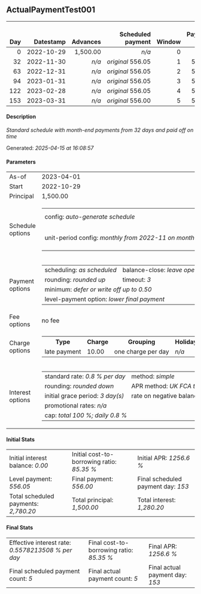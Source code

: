 <h2>ActualPaymentTest001</h2><table><thead style="vertical-align: bottom;"><th style="text-align: right;">Day</th><th style="text-align: right;">Datestamp</th><th style="text-align: right;">Advances</th><th style="text-align: right;">Scheduled payment</th><th style="text-align: right;">Window</th><th style="text-align: right;">Payment due</th><th style="text-align: right;">Actual payments</th><th style="text-align: right;">Generated payment</th><th style="text-align: right;">Net effect</th><th style="text-align: right;">Payment status</th><th style="text-align: right;">Balance status</th><th style="text-align: right;">Simple interest</th><th style="text-align: right;">New interest</th><th style="text-align: right;">New charges</th><th style="text-align: right;">Principal portion</th><th style="text-align: right;">Fee portion</th><th style="text-align: right;">Interest portion</th><th style="text-align: right;">Charges portion</th><th style="text-align: right;">Fee refund</th><th style="text-align: right;">Principal balance</th><th style="text-align: right;">Fee balance</th><th style="text-align: right;">Interest balance</th><th style="text-align: right;">Charges balance</th><th style="text-align: right;">Settlement figure</th><th style="text-align: right;">Fee refund if&nbsp;settled</th></thead><tr style="text-align: right;"><td class="ci00">0</td><td class="ci01" style="white-space: nowrap;">2022-10-29</td><td class="ci02">1,500.00</td><td class="ci03" style="white-space: nowrap;"><i>n/a<i></td><td class="ci04">0</td><td class="ci05">0.00</td><td class="ci06"><i>n/a</i></td><td class="ci07"><i>n/a</i></td><td class="ci08">0.00</td><td class="ci09"><i>none&nbsp;scheduled</i></td><td class="ci10">open</td><td class="ci13">0.0000</td><td class="ci14">0.0000</td><td class="ci15"><i>n/a</i></td><td class="ci16">0.00</td><td class="ci17">0.00</td><td class="ci18">0.00</td><td class="ci19">0.00</td><td class="ci20">0.00</td><td class="ci21">1,500.00</td><td class="ci22">0.00</td><td class="ci23">0.0000</td><td class="ci24">0.00</td><td class="ci25">1,500.00</td><td class="ci26">0.00</td></tr><tr style="text-align: right;"><td class="ci00">32</td><td class="ci01" style="white-space: nowrap;">2022-11-30</td><td class="ci02"><i>n/a</i></td><td class="ci03" style="white-space: nowrap;"><i>original</i> 556.05</td><td class="ci04">1</td><td class="ci05">556.05</td><td class="ci06"><i>confirmed</i>&nbsp;556.05</td><td class="ci07"><i>n/a</i></td><td class="ci08">556.05</td><td class="ci09"><i>payment&nbsp;made</i></td><td class="ci10">open</td><td class="ci13">384.0000</td><td class="ci14">384.0000</td><td class="ci15"><i>n/a</i></td><td class="ci16">172.05</td><td class="ci17">0.00</td><td class="ci18">384.00</td><td class="ci19">0.00</td><td class="ci20">0.00</td><td class="ci21">1,327.95</td><td class="ci22">0.00</td><td class="ci23">0.0000</td><td class="ci24">0.00</td><td class="ci25">1,327.95</td><td class="ci26">0.00</td></tr><tr style="text-align: right;"><td class="ci00">63</td><td class="ci01" style="white-space: nowrap;">2022-12-31</td><td class="ci02"><i>n/a</i></td><td class="ci03" style="white-space: nowrap;"><i>original</i> 556.05</td><td class="ci04">2</td><td class="ci05">556.05</td><td class="ci06"><i>confirmed</i>&nbsp;556.05</td><td class="ci07"><i>n/a</i></td><td class="ci08">556.05</td><td class="ci09"><i>payment&nbsp;made</i></td><td class="ci10">open</td><td class="ci13">329.3316</td><td class="ci14">329.3316</td><td class="ci15"><i>n/a</i></td><td class="ci16">226.72</td><td class="ci17">0.00</td><td class="ci18">329.33</td><td class="ci19">0.00</td><td class="ci20">0.00</td><td class="ci21">1,101.23</td><td class="ci22">0.00</td><td class="ci23">0.0000</td><td class="ci24">0.00</td><td class="ci25">1,101.23</td><td class="ci26">0.00</td></tr><tr style="text-align: right;"><td class="ci00">94</td><td class="ci01" style="white-space: nowrap;">2023-01-31</td><td class="ci02"><i>n/a</i></td><td class="ci03" style="white-space: nowrap;"><i>original</i> 556.05</td><td class="ci04">3</td><td class="ci05">556.05</td><td class="ci06"><i>confirmed</i>&nbsp;556.05</td><td class="ci07"><i>n/a</i></td><td class="ci08">556.05</td><td class="ci09"><i>payment&nbsp;made</i></td><td class="ci10">open</td><td class="ci13">273.1050</td><td class="ci14">273.1050</td><td class="ci15"><i>n/a</i></td><td class="ci16">282.95</td><td class="ci17">0.00</td><td class="ci18">273.10</td><td class="ci19">0.00</td><td class="ci20">0.00</td><td class="ci21">818.28</td><td class="ci22">0.00</td><td class="ci23">0.0000</td><td class="ci24">0.00</td><td class="ci25">818.28</td><td class="ci26">0.00</td></tr><tr style="text-align: right;"><td class="ci00">122</td><td class="ci01" style="white-space: nowrap;">2023-02-28</td><td class="ci02"><i>n/a</i></td><td class="ci03" style="white-space: nowrap;"><i>original</i> 556.05</td><td class="ci04">4</td><td class="ci05">556.05</td><td class="ci06"><i>confirmed</i>&nbsp;556.05</td><td class="ci07"><i>n/a</i></td><td class="ci08">556.05</td><td class="ci09"><i>payment&nbsp;made</i></td><td class="ci10">open</td><td class="ci13">183.2947</td><td class="ci14">183.2947</td><td class="ci15"><i>n/a</i></td><td class="ci16">372.76</td><td class="ci17">0.00</td><td class="ci18">183.29</td><td class="ci19">0.00</td><td class="ci20">0.00</td><td class="ci21">445.52</td><td class="ci22">0.00</td><td class="ci23">0.0000</td><td class="ci24">0.00</td><td class="ci25">445.52</td><td class="ci26">0.00</td></tr><tr style="text-align: right;"><td class="ci00">153</td><td class="ci01" style="white-space: nowrap;">2023-03-31</td><td class="ci02"><i>n/a</i></td><td class="ci03" style="white-space: nowrap;"><i>original</i> 556.00</td><td class="ci04">5</td><td class="ci05">556.00</td><td class="ci06"><i>confirmed</i>&nbsp;556.00</td><td class="ci07"><i>n/a</i></td><td class="ci08">556.00</td><td class="ci09"><i>payment&nbsp;made</i></td><td class="ci10">closed</td><td class="ci13">110.4890</td><td class="ci14">110.4890</td><td class="ci15"><i>n/a</i></td><td class="ci16">445.52</td><td class="ci17">0.00</td><td class="ci18">110.48</td><td class="ci19">0.00</td><td class="ci20">0.00</td><td class="ci21">0.00</td><td class="ci22">0.00</td><td class="ci23">0.0000</td><td class="ci24">0.00</td><td class="ci25">0.00</td><td class="ci26">0.00</td></tr></table><p><h4>Description</h4><i>Standard schedule with month-end payments from 32 days and paid off on time</i></p><p>Generated: <i>2025-04-15 at 16:08:57</i></p><h4>Parameters</h4><table><tr><td>As-of</td><td>2023-04-01</td></tr><tr><td>Start</td><td>2022-10-29</td></tr><tr><td>Principal</td><td>1,500.00</td></tr><tr><td>Schedule options</td><td><table><tr><td>config: <i>auto-generate schedule</i></td><td>payment count: <i>5</i></td></tr><tr><td style="white-space: nowrap;">unit-period config: <i>monthly from 2022-11 on month-end</i></td><td>max duration: <i>unlimited</i></td></tr></table></td></tr><tr><td>Payment options</td><td><table><tr><td>scheduling: <i>as scheduled</i></td><td>balance-close: <i>leave&nbsp;open&nbsp;balance</i></td></tr><tr><td>rounding: <i>rounded up</i></td><td>timeout: <i>3</i></td></tr><tr><td colspan='2'>minimum: <i>defer&nbsp;or&nbsp;write&nbsp;off&nbsp;up&nbsp;to&nbsp;0.50</i></td></tr><tr><td colspan='2'>level-payment option: <i>lower&nbsp;final&nbsp;payment</i></td></tr></table></td></tr><tr><td>Fee options</td><td>no fee</td></tr><tr><td>Charge options</td><td><table><tr><th>Type</th><th>Charge</th><th>Grouping</th><th>Holidays</th></tr><tr><td>late payment</td><td>10.00</td><td>one charge per day</td><td><i>n/a</i></td></tr></table></td></tr><tr><td>Interest options</td><td><table><tr><td>standard rate: <i>0.8 % per day</i></td><td>method: <i>simple</i></td></tr><tr><td>rounding: <i>rounded down</i></td><td>APR method: <i>UK FCA to 1 d.p.</i></td></tr><tr><td>initial grace period: <i>3 day(s)</i></td><td>rate on negative balance: <i>zero</i></td></tr><tr><td colspan="2">promotional rates: <i><i>n/a</i></i></td></tr><tr><td colspan="2">cap: <i>total 100 %; daily 0.8 %</td></tr></table></td></tr></table><h4>Initial Stats</h4><table><tr><td>Initial interest balance: <i>0.00</i></td><td>Initial cost-to-borrowing ratio: <i>85.35 %</i></td><td>Initial APR: <i>1256.6 %</i></td></tr><tr><td>Level payment: <i>556.05</i></td><td>Final payment: <i>556.00</i></td><td>Final scheduled payment day: <i>153</i></td></tr><tr><td>Total scheduled payments: <i>2,780.20</i></td><td>Total principal: <i>1,500.00</i></td><td>Total interest: <i>1,280.20</i></td></tr></table><h4>Final Stats</h4><table><tr><td>Effective interest rate: <i>0.5578213508 % per day</i></td><td>Final cost-to-borrowing ratio: <i>85.35 %</i></td><td>Final APR: <i>1256.6 %</i></td></tr><tr><td>Final scheduled payment count: <i>5</i></td><td>Final actual payment count: <i>5</i></td><td>Final actual payment day: <i>153</i></td></tr></table>